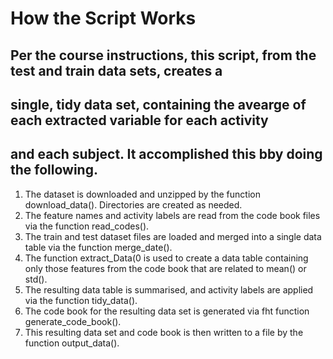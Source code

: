 
# How the Script Works
## Per the course instructions, this script, from the test and train data sets, creates a 
## single, tidy data set, containing the avearge of each extracted variable for each activity 
## and each subject. It accomplished this bby doing the following. 
 1. The dataset is downloaded and unzipped by the function download_data(). Directories are
	 created as needed.
 2. The feature names and activity labels are read from the code book files via the function 
	 read_codes().
 3. The train and test dataset files are loaded and merged into a single data table via the
	 function merge_date(). 
 4. The function extract_Data(0 is used to create a data table containing only those 
	 features from the code book that are related to mean() or std(). 
 5. The resulting data table is summarised, and activity labels are applied via the 
    function tidy_data().
 6. The code book for the resulting data set is generated via fht function generate_code_book().
 7. This resulting data set and code book is then written to a file by the function output_data().
